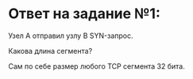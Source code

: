 # Ответ на задание №1:
Узел А отправил узлу В SYN-запрос.

Какова длина сегмента?

Сам по себе размер любого TCP сегмента 32 бита.

